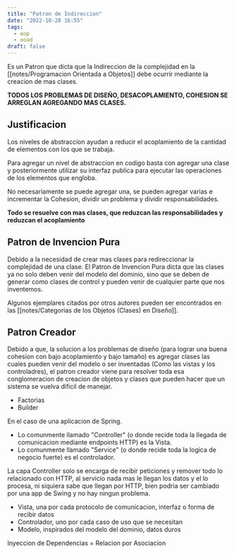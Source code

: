```yaml
---
title: "Patron de Indireccion"
date: "2022-10-28 16:55"
tags: 
  - oop
  - ooad
draft: false
---
```

Es un Patron que dicta que la Indireccion de la complejidad en la [[notes/Programacion Orientada a Objetos]] debe ocurrir mediante la creacion de mas clases. 

**TODOS LOS PROBLEMAS DE DISEÑO, DESACOPLAMIENTO, COHESION SE ARREGLAN AGREGANDO MAS CLASES.**

## Justificacion
Los niveles de abstraccion ayudan a reducir el acoplamiento de la cantidad de elementos con los que se trabaja.

Para agregar un nivel de abstraccion en codigo basta con agregar una clase y posteriormente utilizar su interfaz publica para ejecutar las operaciones de los elementos que engloba. 

No necesariamente se puede agregar una, se pueden agregar varias e incrementar la Cohesion, dividir un problema y dividir responsabilidades.

**Todo se resuelve con mas clases, que reduzcan las responsabilidades y reduzcan el acoplamiento**

## Patron de Invencion Pura
Debido a la necesidad de crear mas clases para redireccionar la complejidad de una clase. El Patron de Invencion Pura dicta que las clases ya no solo deben venir del modelo del dominio, sino que se deben de generar como clases de control y pueden venir de cualquier parte que nos inventemos.

Algunos ejemplares citados por otros autores pueden ser encontrados en las [[notes/Categorias de los Objetos (Clases) en Diseño]].

## Patron Creador
Debido a que, la solucion a los problemas de diseño (para lograr una buena cohesion con bajo acoplamiento y bajo tamaño) es agregar clases las cuales pueden venir del modelo o ser inventadas (Como las vistas y los controladres), el patron creador viene para resolver toda esa conglomeracion de creacion de objetos y clases que pueden hacer que un sistema se vuelva dificil de manejar.

- Factorias
- Builder

En el caso de una aplicacion de Spring.
- Lo comunmente llamado "Controller" (o donde recide toda la llegada de comunicacion mediante endpoints HTTP) es la Vista.
- Lo comunmente llamado "Service" (o donde recide toda la logica de negocio fuerte) es el controlador.

La capa Controller solo se encarga de recibir peticiones y remover todo lo relacionado con HTTP, al servicio nada mas le llegan los datos y el lo procesa, ni siquiera sabe que llegan por HTTP, bien podria ser cambiado por una app de Swing y no hay ningun problema.

- Vista, una por cada protocolo de comunicacion, interfaz o forma de recibir datos
- Controlador, uno por cada caso de uso que se necesitan
- Modelo, inspirados del modelo del dominio, datos duros

Inyeccion de Dependencias = Relacion por Asociacion
